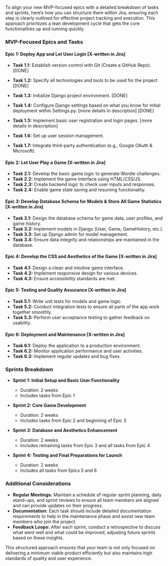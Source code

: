 To align your new MVP-focused epics with a detailed breakdown of tasks and sprints, here’s how you can structure them within Jira, ensuring each step is clearly outlined for effective project tracking and execution. This approach prioritizes a lean development cycle that gets the core functionalities up and running quickly.

### MVP-Focused Epics and Tasks

#### Epic 1: Deploy App and Let User Login [X-written in Jira]
- **Task 1.1:** Establish version control with Git (Create a GitHub Repo).  [DONE]
- **Task 1.2:** Specify all technologies and tools to be used for the project  [DONE]
- **Task 1.3:** Initialize Django project environment.  [DONE]
- **Task 1.4:** Configure Django settings based on what you know for initial deployment within Settings.py. [more details in description] [DONE]


- **Task 1.5:** Implement basic user registration and login pages.  [more details in description]




- **Task 1.6:** Set up user session management. 
- **Task 1.7:** Integrate third-party authentication (e.g., Google OAuth & Microsoft). 




















#### Epic 2: Let User Play a Game [X-written in Jira]
- **Task 2.1:** Develop the basic game logic to generate Wordle challenges. 
- **Task 2.2:** Implement the game interface using HTML/CSS/JS. 
- **Task 2.3:** Create backend logic to check user inputs and responses. 
- **Task 2.4:** Enable game state saving and resuming functionality. 

#### Epic 3: Develop Database Schema for Models & Store All Game Statistics  [X-written in Jira]
- **Task 3.1:** Design the database schema for game data, user profiles, and game history.
- **Task 3.2:** Implement models in Django (User, Game, GameHistory, etc.).
- **Task 3.3:** Set up Django admin for model management.
- **Task 3.4:** Ensure data integrity and relationships are maintained in the database.

#### Epic 4: Develop the CSS and Aesthetics of the Game  [X-written in Jira]
- **Task 4.1:** Design a clean and intuitive game interface.
- **Task 4.2:** Implement responsive design for various devices.
- **Task 4.3:** Ensure accessibility standards are met.

#### Epic 5: Testing and Quality Assurance  [X-written in Jira]
- **Task 5.1:** Write unit tests for models and game logic.
- **Task 5.2:** Conduct integration tests to ensure all parts of the app work together smoothly.
- **Task 5.3:** Perform user acceptance testing to gather feedback on usability.

#### Epic 6: Deployment and Maintenance  [X-written in Jira]
- **Task 6.1:** Deploy the application to a production environment.
- **Task 6.2:** Monitor application performance and user activities.
- **Task 6.3:** Implement regular updates and bug fixes.

### Sprints Breakdown

- **Sprint 1: Initial Setup and Basic User Functionality**
  - Duration: 2 weeks
  - Includes tasks from Epic 1

- **Sprint 2: Core Game Development**
  - Duration: 2 weeks
  - Includes tasks from Epic 2 and beginning of Epic 3

- **Sprint 3: Database and Aesthetics Enhancement**
  - Duration: 2 weeks
  - Includes remaining tasks from Epic 3 and all tasks from Epic 4

- **Sprint 4: Testing and Final Preparations for Launch**
  - Duration: 2 weeks
  - Includes all tasks from Epics 5 and 6

### Additional Considerations

- **Regular Meetings:** Maintain a schedule of regular sprint planning, daily stand-ups, and sprint reviews to ensure all team members are aligned and can provide updates on their progress.
- **Documentation:** Each task should include detailed documentation requirements to help in the maintenance phase and assist new team members who join the project.
- **Feedback Loops:** After each sprint, conduct a retrospective to discuss what went well and what could be improved, adjusting future sprints based on these insights.

This structured approach ensures that your team is not only focused on delivering a minimum viable product efficiently but also maintains high standards of quality and user experience.